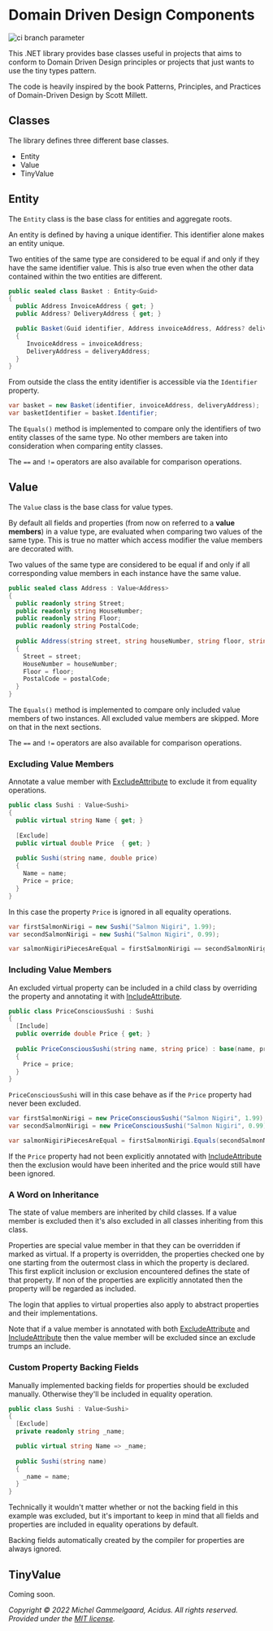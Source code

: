 # Domain Driven Design Components
![ci branch parameter](https://github.com/acidicsoftware/dotnet-domaindrivendesign/workflows/Continuous%20Integration/badge.svg?branch=trunk)

This .NET library provides base classes useful in projects that aims to conform to Domain Driven Design principles or projects that just wants to use the tiny types pattern.

The code is heavily inspired by the book Patterns, Principles, and Practices of Domain-Driven Design by Scott Millett.

## Classes
The library defines three different base classes.

* Entity
* Value
* TinyValue

## Entity
The `Entity` class is the base class for entities and aggregate roots.

An entity is defined by having a unique identifier. This identifier alone makes an entity unique.

Two entities of the same type are considered to be equal if and only if they have the same identifier value. This is also true even when the other data contained within the two entities are different.

```csharp
public sealed class Basket : Entity<Guid>
{
  public Address InvoiceAddress { get; }
  public Address? DeliveryAddress { get; }

  public Basket(Guid identifier, Address invoiceAddress, Address? deliveryAddress) : base(identifier)
  {
     InvoiceAddress = invoiceAddress;
     DeliveryAddress = deliveryAddress;
  }
}
```

From outside the class the entity identifier is accessible via the `Identifier` property.

```csharp
var basket = new Basket(identifier, invoiceAddress, deliveryAddress);
var basketIdentifier = basket.Identifier;
```

The `Equals()` method is implemented to compare only the identifiers of two entity classes of the same type.
No other members are taken into consideration when comparing entity classes.

The `==` and `!=` operators are also available for comparison operations.

## Value
The `Value` class is the base class for value types.

By default all fields and properties (from now on referred to a **value members**) in a value type, are evaluated when comparing two values of the same type.
This is true no matter which access modifier the value members are decorated with.

Two values of the same type are considered to be equal if and only if all corresponding value members in each instance have the same value.

```csharp
public sealed class Address : Value<Address>
{
  public readonly string Street;
  public readonly string HouseNumber;
  public readonly string Floor;
  public readonly string PostalCode;
  
  public Address(string street, string houseNumber, string floor, string postalCode)
  {
    Street = street;
    HouseNumber = houseNumber;
    Floor = floor;
    PostalCode = postalCode;
  }
} 
```

The `Equals()` method is implemented to compare only included value members of two instances.
All excluded value members are skipped. More on that in the next sections.

The `==` and `!=` operators are also available for comparison operations.

### Excluding Value Members
Annotate a value member with [ExcludeAttribute](src/DomainDrivenDesign/ExcludeAttribute.cs) to exclude it from equality operations.

```csharp
public class Sushi : Value<Sushi> 
{
  public virtual string Name { get; }
  
  [Exclude]
  public virtual double Price  { get; }
  
  public Sushi(string name, double price)
  {
    Name = name;
    Price = price;
  }
}
```

In this case the property `Price` is ignored in all equality operations.

```csharp
var firstSalmonNirigi = new Sushi("Salmon Nigiri", 1.99);
var secondSalmonNirigi = new Sushi("Salmon Nigiri", 0.99);

var salmonNigiriPiecesAreEqual = firstSalmonNirigi == secondSalmonNirigi; // true
```

### Including Value Members
An excluded virtual property can be included in a child class by overriding the property and annotating it with [IncludeAttribute](src/DomainDrivenDesign/IncludeAttribute.cs).

```csharp
public class PriceConsciousSushi : Sushi
{
  [Include]
  public override double Price { get; }
  
  public PriceConsciousSushi(string name, string price) : base(name, price)
  {
    Price = price;
  }
}
```

`PriceConsciousSushi` will in this case behave as if the `Price` property had never been excluded.

```csharp
var firstSalmonNirigi = new PriceConsciousSushi("Salmon Nigiri", 1.99);
var secondSalmonNirigi = new PriceConsciousSushi("Salmon Nigiri", 0.99);

var salmonNigiriPiecesAreEqual = firstSalmonNirigi.Equals(secondSalmonNirigi); // false
```

If the `Price` property had not been explicitly annotated with [IncludeAttribute](src/DomainDrivenDesign/IncludeAttribute.cs) then the exclusion would have been inherited and the price would still have been ignored.

### A Word on Inheritance
The state of value members are inherited by child classes.
If a value member is excluded then it's also excluded in all classes inheriting from this class.

Properties are special value member in that they can be overridden if marked as virtual.
If a property is overridden, the properties checked one by one starting from the outermost class in which the property is declared. This first explicit inclusion or exclusion encountered defines the state of that property.
If non of the properties are explicitly annotated then the property will be regarded as included.

The login that applies to virtual properties also apply to abstract properties and their implementations.

Note that if a value member is annotated with both [ExcludeAttribute](src/DomainDrivenDesign/ExcludeAttribute.cs) and [IncludeAttribute](src/DomainDrivenDesign/IncludeAttribute.cs) then the value member will be excluded since an exclude trumps an include.

### Custom Property Backing Fields
Manually implemented backing fields for properties should be excluded manually. Otherwise they'll be included in equality operation.

```csharp
public class Sushi : Value<Sushi> 
{
  [Exclude]
  private readonly string _name;

  public virtual string Name => _name;
    
  public Sushi(string name)
  {
    _name = name;
  }
}
```

Technically it wouldn't matter whether or not the backing field in this example was excluded, but it's important to keep in mind that all fields and properties are included in equality operations by default.

Backing fields automatically created by the compiler for properties are always ignored.

## TinyValue

Coming soon.

*Copyright © 2022 Michel Gammelgaard, Acidus. All rights reserved. Provided under the [MIT license](LICENSE).*
